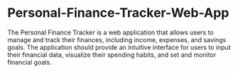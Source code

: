 # Personal-Finance-Tracker-Web-App
The Personal Finance Tracker is a web application that allows users to manage and track their finances, including income, expenses, and savings goals. The application should provide an intuitive interface for users to input their financial data, visualize their spending habits, and set and monitor financial goals.
